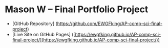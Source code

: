  # Mason W – Final Portfolio Project

- [GitHub Repository] (https://github.com/EWGFking/AP-comp-sci-final-project)  
- [Live Site on GitHub Pages] ([https://ewgfking.github.io/AP-comp-sci-final-project/](https://ewgfking.github.io/AP-comp-sci-final-project/))  
